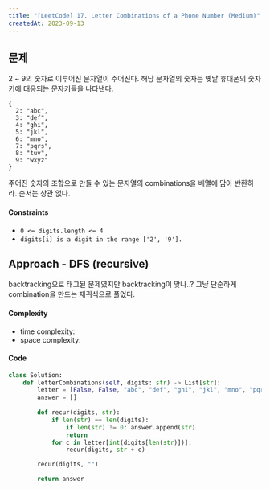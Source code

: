 ```yaml
---
title: "[LeetCode] 17. Letter Combinations of a Phone Number (Medium)"
createdAt: 2023-09-13
---
```


## 문제
2 ~ 9의 숫자로 이루어진 문자열이 주어진다. 해당 문자열의 숫자는 옛날 휴대폰의 숫자키에 대응되는 문자키들을 나타낸다. 

```
{ 
  2: "abc",
  3: "def",
  4: "ghi",
  5: "jkl",
  6: "mno",
  7: "pqrs",
  8: "tuv",
  9: "wxyz"
}
```
주어진 숫자의 조합으로 만들 수 있는 문자열의 combinations을 배열에 담아 반환하라. 순서는 상관 없다.

#### Constraints
- `0 <= digits.length <= 4`
- `digits[i] is a digit in the range ['2', '9'].`

## Approach - DFS (recursive)
backtracking으로 태그된 문제였지만 backtracking이 맞나..? 그냥 단순하게 combination을 만드는 재귀식으로 풀었다.

#### Complexity
- time complexity: 
- space complexity: 

#### Code
``` python
class Solution:
    def letterCombinations(self, digits: str) -> List[str]:
        letter = [False, False, "abc", "def", "ghi", "jkl", "mno", "pqrs", "tuv", "wxyz"]
        answer = []
        
        def recur(digits, str):
            if len(str) == len(digits):
                if len(str) != 0: answer.append(str)
                return 
            for c in letter[int(digits[len(str)])]:
                recur(digits, str + c)

        recur(digits, "")

        return answer
```